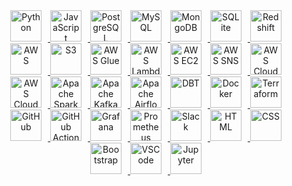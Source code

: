 <div align="center">
  <!-- Programming Languages -->
  <a href="https://www.python.org/" target="_blank" rel="noreferrer">
      <img alt="Python" height="50px" style="padding-right:10px;" src="https://cdn.jsdelivr.net/gh/devicons/devicon/icons/python/python-original.svg"/>
  </a>
  <a href="https://developer.mozilla.org/en-US/docs/Web/JavaScript" target="_blank" rel="noreferrer">
      <img alt="JavaScript" height="50px" style="padding-right:10px;" src="https://cdn.jsdelivr.net/gh/devicons/devicon/icons/javascript/javascript-plain.svg"/>
  </a>

  <!-- Databases -->
  <a href="https://www.postgresql.org/" target="_blank" rel="noreferrer">
      <img alt="PostgreSQL" height="50px" style="padding-right:10px;" src="https://cdn.jsdelivr.net/gh/devicons/devicon/icons/postgresql/postgresql-plain-wordmark.svg"/>
  </a>
  <a href="https://www.mysql.com/" target="_blank" rel="noreferrer">
      <img alt="MySQL" height="50px" style="padding-right:10px;" src="https://cdn.jsdelivr.net/gh/devicons/devicon/icons/mysql/mysql-original-wordmark.svg"/>
  </a>
  <a href="https://www.mongodb.com/" target="_blank" rel="noreferrer">
      <img alt="MongoDB" height="50px" style="padding-right:10px;" src="https://cdn.jsdelivr.net/gh/devicons/devicon/icons/mongodb/mongodb-original-wordmark.svg"/>
  </a>
  <a href="https://www.sqlite.org/index.html" target="_blank" rel="noreferrer">
      <img alt="SQLite" height="50px" style="padding-right:10px;" src="https://cdn.jsdelivr.net/gh/devicons/devicon/icons/sqlite/sqlite-original.svg"/>
  </a>
  <a href="https://aws.amazon.com/redshift/" target="_blank" rel="noreferrer">
      <img alt="Redshift" height="50px" style="padding-right:10px;" src="https://raw.githubusercontent.com/gilbarbara/logos/master/logos/aws-redshift.svg"/>
  </a>

  <!-- AWS Services -->
  <a href="https://aws.amazon.com/" target="_blank" rel="noreferrer">
      <img alt="AWS" height="50px" style="padding-right:10px;" src="https://cdn.jsdelivr.net/gh/devicons/devicon/icons/amazonwebservices/amazonwebservices-original-wordmark.svg"/>
  </a>
  <a href="https://aws.amazon.com/s3/" target="_blank" rel="noreferrer">
      <img alt="S3" height="50px" style="padding-right:10px;" src="https://raw.githubusercontent.com/gilbarbara/logos/master/logos/aws-s3.svg"/>
  </a>
  <a href="https://aws.amazon.com/glue/" target="_blank" rel="noreferrer">
      <img alt="AWS Glue" height="50px" style="padding-right:10px;" src="https://raw.githubusercontent.com/gilbarbara/logos/master/logos/aws-glue.svg"/>
  </a>
  <a href="https://aws.amazon.com/lambda/" target="_blank" rel="noreferrer">
      <img alt="AWS Lambda" height="50px" style="padding-right:10px;" src="https://raw.githubusercontent.com/gilbarbara/logos/master/logos/aws-lambda.svg"/>
  </a>
  <a href="https://aws.amazon.com/ec2/" target="_blank" rel="noreferrer">
      <img alt="AWS EC2" height="50px" style="padding-right:10px;" src="https://raw.githubusercontent.com/gilbarbara/logos/master/logos/aws-ec2.svg"/>
  </a>
  <a href="https://aws.amazon.com/sns/" target="_blank" rel="noreferrer">
      <img alt="AWS SNS" height="50px" style="padding-right:10px;" src="https://raw.githubusercontent.com/gilbarbara/logos/master/logos/aws-sns.svg"/>
  </a>
  <a href="https://aws.amazon.com/cloudtrail/" target="_blank" rel="noreferrer">
      <img alt="AWS CloudTrail" height="50px" style="padding-right:10px;" src="https://raw.githubusercontent.com/gilbarbara/logos/master/logos/aws-cloudtrail.svg"/>
  </a>
  <a href="https://aws.amazon.com/cloudformation/" target="_blank" rel="noreferrer">
      <img alt="AWS CloudFormation" height="50px" style="padding-right:10px;" src="https://raw.githubusercontent.com/gilbarbara/logos/master/logos/aws-cloudformation.svg"/>
  </a>

  <!-- Big Data Tools -->
  <a href="https://spark.apache.org/" target="_blank" rel="noreferrer">
      <img alt="Apache Spark" height="50px" style="padding-right:10px;" src="https://cdn.jsdelivr.net/gh/devicons/devicon/icons/apache/apache-original-wordmark.svg"/>
  </a>
  <a href="https://kafka.apache.org/" target="_blank" rel="noreferrer">
      <img alt="Apache Kafka" height="50px" style="padding-right:10px;" src="https://cdn.jsdelivr.net/gh/devicons/devicon/icons/apachekafka/apachekafka-original-wordmark.svg"/>
  </a>
  <a href="https://airflow.apache.org/" target="_blank" rel="noreferrer">
      <img alt="Apache Airflow" height="50px" style="padding-right:10px;" src="https://raw.githubusercontent.com/gilbarbara/logos/master/logos/airflow.svg"/>
  </a>
  <a href="https://www.getdbt.com/" target="_blank" rel="noreferrer">
      <img alt="DBT" height="50px" style="padding-right:10px;" src="https://raw.githubusercontent.com/gilbarbara/logos/master/logos/dbt.svg"/>
  </a>

  <!-- DevOps Tools -->
  <a href="https://www.docker.com/" target="_blank" rel="noreferrer">
      <img alt="Docker" height="50px" style="padding-right:10px;" src="https://cdn.jsdelivr.net/gh/devicons/devicon/icons/docker/docker-plain-wordmark.svg"/>
  </a>
  <a href="https://www.terraform.io/" target="_blank" rel="noreferrer">
      <img alt="Terraform" height="50px" style="padding-right:10px;" src="https://cdn.jsdelivr.net/gh/devicons/devicon/icons/terraform/terraform-original-wordmark.svg"/>
  </a>
  <a href="https://github.com/" target="_blank" rel="noreferrer">
      <img alt="GitHub" height="50px" style="padding-right:10px;" src="https://cdn.jsdelivr.net/gh/devicons/devicon/icons/github/github-original-wordmark.svg"/>
  </a>
  <a href="https://github.com/features/actions" target="_blank" rel="noreferrer">
      <img alt="GitHub Actions" height="50px" style="padding-right:10px;" src="https://raw.githubusercontent.com/gilbarbara/logos/master/logos/github-actions.svg"/>
  </a>

  <!-- Monitoring -->
  <a href="https://grafana.com/" target="_blank" rel="noreferrer">
      <img alt="Grafana" height="50px" style="padding-right:10px;" src="https://cdn.jsdelivr.net/gh/devicons/devicon/icons/grafana/grafana-original-wordmark.svg"/>
  </a>
  <a href="https://prometheus.io/" target="_blank" rel="noreferrer">
      <img alt="Prometheus" height="50px" style="padding-right:10px;" src="https://cdn.jsdelivr.net/gh/devicons/devicon/icons/prometheus/prometheus-original-wordmark.svg"/>
  </a>

  <!-- Collaboration -->
  <a href="https://slack.com/" target="_blank" rel="noreferrer">
      <img alt="Slack" height="50px" style="padding-right:10px;" src="https://cdn.jsdelivr.net/gh/devicons/devicon/icons/slack/slack-original.svg"/>
  </a>

  <!-- Web Technologies -->
  <a href="https://developer.mozilla.org/en-US/docs/Web/HTML" target="_blank" rel="noreferrer">
      <img alt="HTML" height="50px" style="padding-right:10px;" src="https://cdn.jsdelivr.net/gh/devicons/devicon/icons/html5/html5-original.svg"/>
  </a>
  <a href="https://developer.mozilla.org/en-US/docs/Web/CSS" target="_blank" rel="noreferrer">
      <img alt="CSS" height="50px" style="padding-right:10px;" src="https://cdn.jsdelivr.net/gh/devicons/devicon/icons/css3/css3-original.svg"/>
  </a>
  <a href="https://getbootstrap.com/" target="_blank" rel="noreferrer">
      <img alt="Bootstrap" height="50px" style="padding-right:10px;" src="https://cdn.jsdelivr.net/gh/devicons/devicon/icons/bootstrap/bootstrap-original.svg"/>
  </a>

  <!-- Development Tools -->
  <a href="https://code.visualstudio.com/" target="_blank" rel="noreferrer">
      <img alt="VSCode" height="50px" style="padding-right:10px;" src="https://cdn.jsdelivr.net/gh/devicons/devicon/icons/vscode/vscode-original.svg"/>
  </a>
  <a href="http://jupyter.org/" target="_blank" rel="noreferrer">
      <img alt="Jupyter" height="50px" style="padding-right:10px;" src="https://cdn.jsdelivr.net/gh/devicons/devicon/icons/jupyter/jupyter-original-wordmark.svg"/>
  </a>
</div>
<br>
<br>
